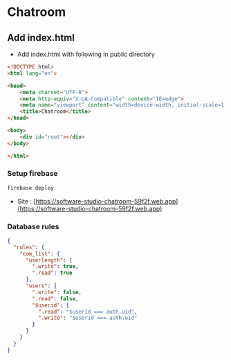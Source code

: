 # Chatroom 

## Add index.html 
- Add index.html with following in public directory
```html
<!DOCTYPE html>
<html lang="en">

<head>
    <meta charset="UTF-8">
    <meta http-equiv="X-UA-Compatible" content="IE=edge">
    <meta name="viewport" content="width=device-width, initial-scale=1.0">
    <title>Chatroom</title>
</head>

<body>
    <div id="root"></div>
</body>

</html>
```
### Setup firebase

```bash
firebase deploy
```

- Site : [https://software-studio-chatroom-59f2f.web.app](https://software-studio-chatroom-59f2f.web.app)

### Database rules
```json
{
  "rules": {
    "com_list": {
      "userlength": {
        ".write": true,
        ".read": true
      },
      "users": {
        ".write": false,
        ".read": false,
        "$userid": {
          ".read": "$userid === auth.uid",
          ".write": "$userid === auth.uid"
        }
      }
    }
  }
}
```